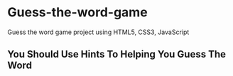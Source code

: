 # Guess-the-word-game
Guess the word game project using HTML5, CSS3, JavaScript

## You Should Use Hints To Helping You Guess The Word
